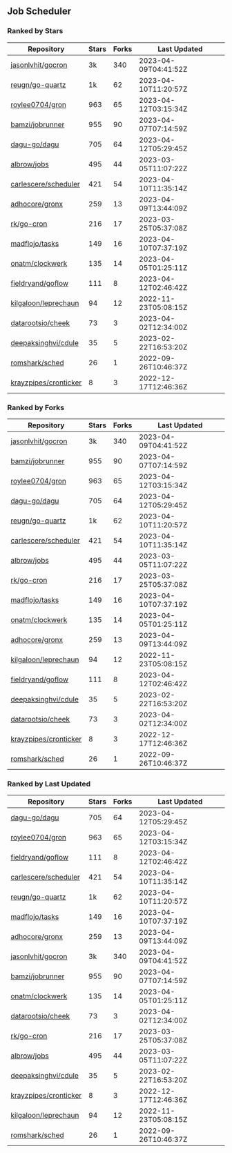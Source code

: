 ## Job Scheduler

### Ranked by Stars

| Repository | Stars | Forks | Last Updated |
|------------|-------|-------|--------------|
| [jasonlvhit/gocron](https://github.com/jasonlvhit/gocron) | 3k | 340 | 2023-04-09T04:41:52Z |
| [reugn/go-quartz](https://github.com/reugn/go-quartz) | 1k | 62 | 2023-04-10T11:20:57Z |
| [roylee0704/gron](https://github.com/roylee0704/gron) | 963 | 65 | 2023-04-12T03:15:34Z |
| [bamzi/jobrunner](https://github.com/bamzi/jobrunner) | 955 | 90 | 2023-04-07T07:14:59Z |
| [dagu-go/dagu](https://github.com/dagu-go/dagu) | 705 | 64 | 2023-04-12T05:29:45Z |
| [albrow/jobs](https://github.com/albrow/jobs) | 495 | 44 | 2023-03-05T11:07:22Z |
| [carlescere/scheduler](https://github.com/carlescere/scheduler) | 421 | 54 | 2023-04-10T11:35:14Z |
| [adhocore/gronx](https://github.com/adhocore/gronx) | 259 | 13 | 2023-04-09T13:44:09Z |
| [rk/go-cron](https://github.com/rk/go-cron) | 216 | 17 | 2023-03-25T05:37:08Z |
| [madflojo/tasks](https://github.com/madflojo/tasks) | 149 | 16 | 2023-04-10T07:37:19Z |
| [onatm/clockwerk](https://github.com/onatm/clockwerk) | 135 | 14 | 2023-04-05T01:25:11Z |
| [fieldryand/goflow](https://github.com/fieldryand/goflow) | 111 | 8 | 2023-04-12T02:46:42Z |
| [kilgaloon/leprechaun](https://github.com/kilgaloon/leprechaun) | 94 | 12 | 2022-11-23T05:08:15Z |
| [datarootsio/cheek](https://github.com/datarootsio/cheek) | 73 | 3 | 2023-04-02T12:34:00Z |
| [deepaksinghvi/cdule](https://github.com/deepaksinghvi/cdule) | 35 | 5 | 2023-02-22T16:53:20Z |
| [romshark/sched](https://github.com/romshark/sched) | 26 | 1 | 2022-09-26T10:46:37Z |
| [krayzpipes/cronticker](https://github.com/krayzpipes/cronticker) | 8 | 3 | 2022-12-17T12:46:36Z |

### Ranked by Forks

| Repository | Stars | Forks | Last Updated |
|------------|-------|-------|--------------|
| [jasonlvhit/gocron](https://github.com/jasonlvhit/gocron) | 3k | 340 | 2023-04-09T04:41:52Z |
| [bamzi/jobrunner](https://github.com/bamzi/jobrunner) | 955 | 90 | 2023-04-07T07:14:59Z |
| [roylee0704/gron](https://github.com/roylee0704/gron) | 963 | 65 | 2023-04-12T03:15:34Z |
| [dagu-go/dagu](https://github.com/dagu-go/dagu) | 705 | 64 | 2023-04-12T05:29:45Z |
| [reugn/go-quartz](https://github.com/reugn/go-quartz) | 1k | 62 | 2023-04-10T11:20:57Z |
| [carlescere/scheduler](https://github.com/carlescere/scheduler) | 421 | 54 | 2023-04-10T11:35:14Z |
| [albrow/jobs](https://github.com/albrow/jobs) | 495 | 44 | 2023-03-05T11:07:22Z |
| [rk/go-cron](https://github.com/rk/go-cron) | 216 | 17 | 2023-03-25T05:37:08Z |
| [madflojo/tasks](https://github.com/madflojo/tasks) | 149 | 16 | 2023-04-10T07:37:19Z |
| [onatm/clockwerk](https://github.com/onatm/clockwerk) | 135 | 14 | 2023-04-05T01:25:11Z |
| [adhocore/gronx](https://github.com/adhocore/gronx) | 259 | 13 | 2023-04-09T13:44:09Z |
| [kilgaloon/leprechaun](https://github.com/kilgaloon/leprechaun) | 94 | 12 | 2022-11-23T05:08:15Z |
| [fieldryand/goflow](https://github.com/fieldryand/goflow) | 111 | 8 | 2023-04-12T02:46:42Z |
| [deepaksinghvi/cdule](https://github.com/deepaksinghvi/cdule) | 35 | 5 | 2023-02-22T16:53:20Z |
| [datarootsio/cheek](https://github.com/datarootsio/cheek) | 73 | 3 | 2023-04-02T12:34:00Z |
| [krayzpipes/cronticker](https://github.com/krayzpipes/cronticker) | 8 | 3 | 2022-12-17T12:46:36Z |
| [romshark/sched](https://github.com/romshark/sched) | 26 | 1 | 2022-09-26T10:46:37Z |

### Ranked by Last Updated

| Repository | Stars | Forks | Last Updated |
|------------|-------|-------|--------------|
| [dagu-go/dagu](https://github.com/dagu-go/dagu) | 705 | 64 | 2023-04-12T05:29:45Z |
| [roylee0704/gron](https://github.com/roylee0704/gron) | 963 | 65 | 2023-04-12T03:15:34Z |
| [fieldryand/goflow](https://github.com/fieldryand/goflow) | 111 | 8 | 2023-04-12T02:46:42Z |
| [carlescere/scheduler](https://github.com/carlescere/scheduler) | 421 | 54 | 2023-04-10T11:35:14Z |
| [reugn/go-quartz](https://github.com/reugn/go-quartz) | 1k | 62 | 2023-04-10T11:20:57Z |
| [madflojo/tasks](https://github.com/madflojo/tasks) | 149 | 16 | 2023-04-10T07:37:19Z |
| [adhocore/gronx](https://github.com/adhocore/gronx) | 259 | 13 | 2023-04-09T13:44:09Z |
| [jasonlvhit/gocron](https://github.com/jasonlvhit/gocron) | 3k | 340 | 2023-04-09T04:41:52Z |
| [bamzi/jobrunner](https://github.com/bamzi/jobrunner) | 955 | 90 | 2023-04-07T07:14:59Z |
| [onatm/clockwerk](https://github.com/onatm/clockwerk) | 135 | 14 | 2023-04-05T01:25:11Z |
| [datarootsio/cheek](https://github.com/datarootsio/cheek) | 73 | 3 | 2023-04-02T12:34:00Z |
| [rk/go-cron](https://github.com/rk/go-cron) | 216 | 17 | 2023-03-25T05:37:08Z |
| [albrow/jobs](https://github.com/albrow/jobs) | 495 | 44 | 2023-03-05T11:07:22Z |
| [deepaksinghvi/cdule](https://github.com/deepaksinghvi/cdule) | 35 | 5 | 2023-02-22T16:53:20Z |
| [krayzpipes/cronticker](https://github.com/krayzpipes/cronticker) | 8 | 3 | 2022-12-17T12:46:36Z |
| [kilgaloon/leprechaun](https://github.com/kilgaloon/leprechaun) | 94 | 12 | 2022-11-23T05:08:15Z |
| [romshark/sched](https://github.com/romshark/sched) | 26 | 1 | 2022-09-26T10:46:37Z |

